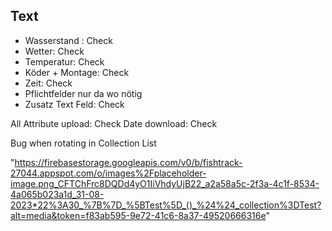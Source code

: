 ## Text

- Wasserstand : Check
- Wetter: Check
- Temperatur: Check
- Köder + Montage: Check
- Zeit: Check
- Pflichtfelder nur da wo nötig
- Zusatz Text Feld: Check

All Attribute upload: Check
Date download: Check

Bug when rotating in Collection List

"https://firebasestorage.googleapis.com/v0/b/fishtrack-27044.appspot.com/o/images%2Fplaceholder-image.png_CFTChFrc8DQDd4yO1IiVhdyUjB22_a2a58a5c-2f3a-4c1f-8534-4a065b023a1d_31-08-2023*22%3A30_%7B%7D_%5BTest%5D_()_%24%24_collection%3DTest?alt=media&token=f83ab595-9e72-41c6-8a37-49520666316e"
